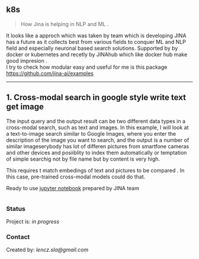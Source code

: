 ## k8s
> <p>How Jina is helping in NLP and ML .<br>
It looks like a approch which was taken by team which is developing JINA has 
a future as it collects best from various fields to conquer ML and NLP field and especially neuronal based search solutions.
Supported by  by docker or kubernetes and recetly by JINAhub which like docker hub make good impresion . <br>
I try to check how modular easy and useful for me is this package
https://github.com/jina-ai/examples




 ---

 
 




## 1.  Cross-modal search in google style write text get image

The input query and the output result can be two different data types in a cross-modal search, such as text and images. In this example, I  will look at a text-to-image search similar to Google Images, where you enter the description of the image you want to search, and the output is a number of similar imageserybody has lot of differen pictures from smartfone cameras and other devices and posiiblity to index them automatically or temptation of simple searchig not by file name but by content is very high.

This requires  t match embedings of text and pictures to be compared . In this case, pre-trained cross-modal models could do that.

Ready to use [jupyter notebook](https://colab.research.google.com/github/jina-ai/tutorial-notebooks/blob/main/Image_Search_via_Text.ipynb)  prepared by JINA team 
```

```

 
### Status
Project is: _in progress_ 





### Contact
Created by: _lencz.sla@gmail.com_

